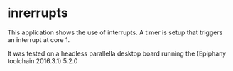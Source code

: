 # inrerrupts

This application shows the use of interrupts. A timer is setup that triggers an interrupt at core 1.

It was tested on a headless parallella desktop board running the (Epiphany toolchain 2016.3.1) 5.2.0

